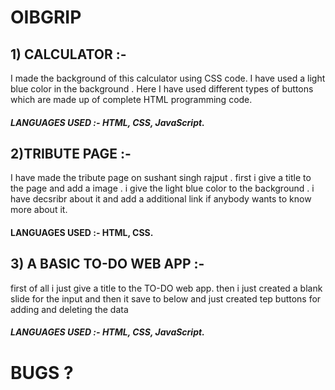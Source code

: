 # OIBGRIP

## 1) CALCULATOR :-
I made the background of this calculator using CSS code. I have used a light blue color in the background . Here I have used different types of buttons which are made up of complete HTML programming code. 
 ##### LANGUAGES USED :- HTML, CSS, JavaScript.

## 2)TRIBUTE PAGE :- 
I have made the tribute page on sushant singh rajput . first i give a title to the page  and add a image . i give the light blue color to the background . i have decsribr about it and add a additional link if anybody wants to know more about it.
#### LANGUAGES USED :- HTML, CSS.

## 3) A BASIC TO-DO WEB APP :- 
first of all  i just give a title to the TO-DO web app. then i just created a blank slide for the input and  then it save to below  and just created tep buttons for adding and deleting the data
##### LANGUAGES USED :- HTML, CSS, JavaScript.



# BUGS ?

     
